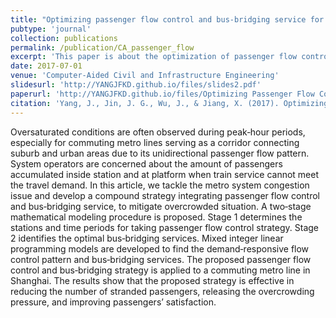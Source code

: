 ```yaml
---
title: "Optimizing passenger flow control and bus‐bridging service for commuting metro lines"
pubtype: 'journal'
collection: publications
permalink: /publication/CA_passenger_flow
excerpt: 'This paper is about the optimization of passenger flow control and bus bridging service for Shanghai Metro System.'
date: 2017-07-01
venue: 'Computer‐Aided Civil and Infrastructure Engineering'
slidesurl: 'http://YANGJFKD.github.io/files/slides2.pdf'
paperurl: 'http://YANGJFKD.github.io/files/Optimizing Passenger Flow Control and Bus‐Bridging.pdf'
citation: 'Yang, J., Jin, J. G., Wu, J., & Jiang, X. (2017). Optimizing passenger flow control and bus‐bridging service for commuting metro lines. Computer‐Aided Civil and Infrastructure Engineering, 32(6), 458-473.'
---
```


Oversaturated conditions are often observed during peak‐hour periods, especially for commuting metro lines serving as a corridor connecting suburb and urban areas due to its unidirectional passenger flow pattern. System operators are concerned about the amount of passengers accumulated inside station and at platform when train service cannot meet the travel demand. In this article, we tackle the metro system congestion issue and develop a compound strategy integrating passenger flow control and bus‐bridging service, to mitigate overcrowded situation. A two‐stage mathematical modeling procedure is proposed. Stage 1 determines the stations and time periods for taking passenger flow control strategy. Stage 2 identifies the optimal bus‐bridging services. Mixed integer linear programming models are developed to find the demand‐responsive flow control pattern and bus‐bridging services. The proposed passenger flow control and bus‐bridging strategy is applied to a commuting metro line in Shanghai. The results show that the proposed strategy is effective in reducing the number of stranded passengers, releasing the overcrowding pressure, and improving passengers’ satisfaction.
